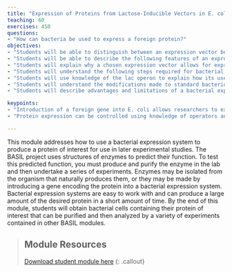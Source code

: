 ```yaml
---
title: "Expression of Proteins from Lactose-Inducible Vectors in E. coli"
teaching: 60
exercises: 450
questions:
- "How can bacteria be used to express a foreign protein?"
objectives:
- "Students will be able to distinguish between an expression vector before and after insertion of a protein’s coding sequence."
- "Students will be able to describe the following features of an expression vector:  multiple cloning site, T7 promoter region, antibiotic resistance gene, purification tag(s), origin of replication."
- "Students will explain why a chosen expression vector allows for expression of the desired protein."
- "Students will understand the following steps required for bacterial expression of a protein of interest:  transformation, antibiotic selection, bacterial growth, induction."
- "Students will use knowledge of the lac operon to explain how its use in recombinant protein expression."
- "Students will understand the modifications made to standard bacteriological growth medium to induce protein expression."
- "Students will describe advantages and limitations of a bacterial expression system as a source of protein relative to original tissue/cell origin."

keypoints:
- "Introduction of a foreign gene into E. coli allows researchers to express proteins of interest."
- "Protein expression can be controlled using knowledge of operators and repressors in E. coli."

---
```

This module addresses how to use a bacterial expression system to produce a protein of interest for use in later experimental studies. The BASIL project uses structures of enzymes to predict their function. To test this predicted function, you must produce and purify the enzyme in the lab and then undertake a series of experiments. Enzymes may be isolated from the organism that naturally produces them, or they may be made by introducing a gene encoding the protein into a bacterial expression system. Bacterial expression systems are easy to work with and can produce a large amount of the desired protein in a short amount of time. By the end of this module, students will obtain bacterial cells containing their protein of interest that can be purified and then analyzed by a variety of experiments contained in other BASIL modules.

> ## Module Resources
>[Download student module here](https://docs.google.com/document/d/13dr2jT8A44r4yG6oTzFsnALfbNnHu_enPkOiVI8G-ek/edit?usp=sharing)
{: .callout}
